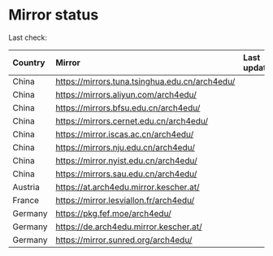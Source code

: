 <script src="./time.js"></script>
# Mirror status
Last check: <script type="text/javascript">localize(1722561956.371431);</script>

|Country|Mirror|Last update|
|:------|:-----|:----------|
|China|https://mirrors.tuna.tsinghua.edu.cn/arch4edu/|<script type="text/javascript">localize(1722537232);</script>|
|China|https://mirrors.aliyun.com/arch4edu/|<script type="text/javascript">localize(1722537232);</script>|
|China|https://mirrors.bfsu.edu.cn/arch4edu/|<script type="text/javascript">localize(1722537232);</script>|
|China|https://mirrors.cernet.edu.cn/arch4edu/|<script type="text/javascript">localize(1722537232);</script>|
|China|https://mirror.iscas.ac.cn/arch4edu/|<script type="text/javascript">localize(1722537232);</script>|
|China|https://mirrors.nju.edu.cn/arch4edu/|<script type="text/javascript">localize(1722450909);</script>|
|China|https://mirror.nyist.edu.cn/arch4edu/|<script type="text/javascript">localize(1722494203);</script>|
|China|https://mirrors.sau.edu.cn/arch4edu/|<script type="text/javascript">localize(1722537232);</script>|
|Austria|https://at.arch4edu.mirror.kescher.at/|<script type="text/javascript">localize(1722537232);</script>|
|France|https://mirror.lesviallon.fr/arch4edu/|<script type="text/javascript">localize(1722494203);</script>|
|Germany|https://pkg.fef.moe/arch4edu/|<script type="text/javascript">localize(1722537232);</script>|
|Germany|https://de.arch4edu.mirror.kescher.at/|<script type="text/javascript">localize(1722537232);</script>|
|Germany|https://mirror.sunred.org/arch4edu/|<script type="text/javascript">localize(1722537232);</script>|

<script src="./tablefilter/tablefilter.js"></script>
<script src="./table.js"></script>